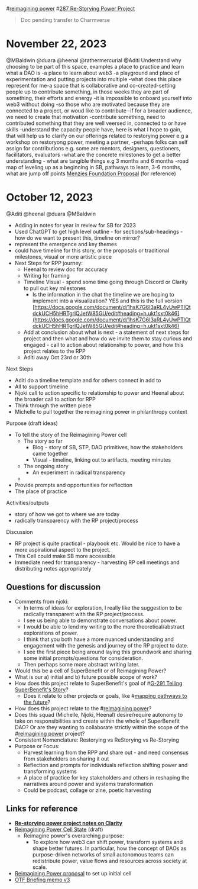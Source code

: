 #[reimagining power](/notes/archive/clarity/Tags/reimagining%20power.md) #[287 Re-Storying Power Project](287%20Re-Storying%20Power%20Project) 
>Doc pending transfer to Charmverse
# November 22, 2023
@MBaldwin @duara @heenal @rathermercurial @Aditi 
Understand why choosing to be part of this space, examples
 a place to practice and learn what a DAO is
-a place to learn about web3
-a playground and place of experimentation and putting projects into multiple
-what does this place represent for me-a space that is collaborative and co-created-setting people up to contribute something, in those weeks they are part of something, their efforts and energy
-it is impossible to onboard yourself into web3 without doing
-so those who are motivated because they are connected to a project, or woud like to contribute
-if for a broader audience, we need to create that motivation
-contribute something, need to contributed something that they are well veersed in, connected to or have skills
-understand the capacity people have, here is what I hope to gain, that will help us to clarify on our offerings related to restorying power e.g a workshop on restoryong power, meeting a partner, 
-perhaps folks can self assign for contributions e.g. some are mentors, designers, questioners, facilitators, evaluators
-what are the concrete milestones to get a better understanding - what are tangible things e.g 3 months and 6 months 
-road map of leveling up as a beginning in SB, pathways to learn, 3-6 months, what are jump off points
[Menzies Foundation Proposal](https://app.clarity.so/superbenefit/docs/88344750-6c9f-4ece-9b4f-ffe0cb0a34a4) (for reference)
# October 12, 2023
@Aditi @heenal @duara @MBaldwin 
- Adding in notes for year in review for SB for 2023
- Used ChatGPT to get high level outline - for sections/sub-headings - how do we want to present this, timeline on mirror?
- represent the emergence and key themes
- could have timeline for this story, or the proposals or traditional milestones, visual or more artistic piece
- Next Steps for RPP journey: 
	- Heenal to review doc for accuracy
	- Writing for framing
	- Timeline Visual - spend some time going through Discord or Clarity to pull out key milestones
		- Is the information in the chat the timeline we are hoping to implement into a visualization? YES and this is the full version [https://docs.google.com/document/d/1hsK7G6I3aRL4yUwPTlQtdckUCH5hHRTgrlQJetW85GU/edit#heading=h.ukt1sxt0k46](https://docs.google.com/document/d/1hsK7G6I3aRL4yUwPTlQtdckUCH5hHRTgrlQJetW85GU/edit#heading=h.ukt1sxt0k46) 
	- Add at conclusion about what is next - a statement of next steps for project and then what and how do we invite them to stay curious and engaged - call to action about relationship to power, and how this project relates to the RPP
	- Aditi away Oct 23rd or 30th

Next Steps
- Aditi do a timeline template and for others connect in add to
- All to support timeline
- Njoki call to action specific to relationship to power and Heenal about the broader call to action for RPP
- Think through the written piece
- Michelle to pull together the reimagining power in philanthropy context

Purpose (draft ideas)
- To tell the story of the Reimagining Power cell
	- The story so far
		- Blog - story of SB, STP, DAO primitives, how the stakeholders came together
		- Visual - timeline, linking out to artifacts, meeting minutes
	- The ongoing story
		- An experiment in radical transparency
	- 
- Provide prompts and opportunities for reflection
- The place of practice

Activities/outputs
- story of how we got to where we are today
- radically transparency with the RP project/process

Discussion
- RP project is quite practical - playbook etc. Would be nice to have a more aspirational aspect to the project.
- This Cell could make SB more accessible
- Immediate need for transparency - harvesting RP cell meetings and distributing notes appropriately


## Questions for discussion
- Comments from njoki:
	- In terms of ideas for exploration, I really like the suggestion to be radically transparent with the RP project/process. 
	- I see us being able to demonstrate conversations about power. 
	- I would be able to lend my writing to the more theoretical/abstract explorations of power. 
	- I think that you both have a more nuanced understanding and engagement with the genesis and journey of the RP project to date. 
	- I see the first piece being around laying this groundwork and sharing some initial prompts/questions for consideration. 
	- Then perhaps some more abstract writing later. 
- Would this be a cell of SuperBenefit or of Reimagining Power?
- What is our a) initial and b) future possible scope of work?
- How does this project relate to SuperBenefit's goal of #[G-291 Telling SuperBenefit's Story](G-291%20Telling%20SuperBenefit's%20Story)?
	- Does it relate to other projects or goals, like #[mapping pathways to the future](/notes/archive/clarity/Tags/mapping%20pathways%20to%20the%20future.md)?
- How does this project relate to the #[reimagining power](/notes/archive/clarity/Tags/reimagining%20power.md)?
- Does this squad (Michelle, Njoki, Heenal) desire/require autonomy to take on responsibilities and create within the whole of SuperBenefit DAO? Or are they wanting to collaborate strictly within the scope of the #[reimagining power](/notes/archive/clarity/Tags/reimagining%20power.md) project?
- Consistent Nomenclature: Restorying vs ReStorying vs Re-Storying
- Purpose or Focus: 
	- Harvest learning from the RPP and share out - and need consensus from stakeholders on sharing it out 
	- Reflection and prompts for individuals reflection shifting power and transforming systems
	- A place of practice for key stakeholders and others in reshaping the narratives around power and systems transformation 
	- Could be podcast, collage or zine, poetic harvesting







## Links for reference
- [**Re-storying power project notes on Clarity**](https://app.clarity.so/superbenefit/project/287)
- [Reimagining Power Cell State](https://app.clarity.so/superbenefit/work/POW-272) (draft)
	- Reimagine power's overarching purpose:
		- To explore how web3 can shift power, transform systems and shape better futures. In particular, how the concept of DAOs as purpose-driven networks of small autonomous teams can redistribute power, value flows and resources across society at scale.
- [Reimagining Power proposal](https://app.clarity.so/superbenefit/docs/0f06bfeb-052f-4c68-a0ae-c1f514273a46) to set up initial cell
- [OTF Briefing memo v3](https://docs.google.com/document/d/1vW26yTU5Od9sLaU8NfUvliEJpEDMqbKwn8ibsMgsJnI/edit)
